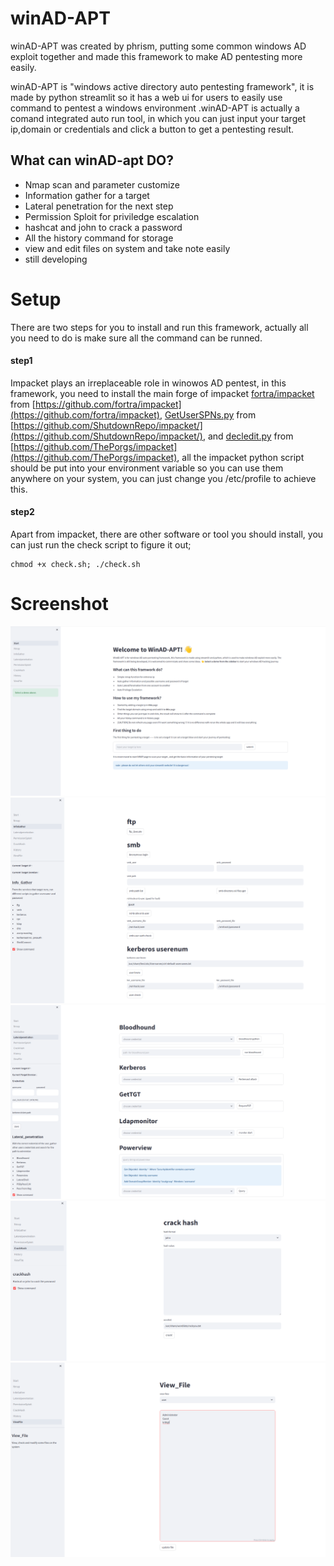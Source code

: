 winAD-APT
========



winAD-APT was created  by phrism, putting some common windows AD exploit together and made this framework to make AD pentesting more easily.

winAD-APT is "windows active directory auto pentesting framework", it is made by python streamlit so it has a web ui for users to easily use command to pentest a windows environment .winAD-APT is actually a comand integrated auto run tool, in which you can just input your target ip,domain or credentials and click a button to get a pentesting result.

What can winAD-apt DO?
----------------------------

 * Nmap scan and parameter customize
 * Information gather for a target
 * Lateral penetration for the next step
 * Permission Sploit for priviledge escalation
 * hashcat and john to crack a password
 * All the history command for storage 
 * view and edit files on system and take note easily
 * still developing





Setup
=====

There are two steps for you to install and run this framework, actually all you need to do is make sure all the command can be runned.
#### step1

Impacket plays an irreplaceable role in winowos AD pentest, in this framework, you need to install the main forge of impacket [fortra/impacket](https://github.com/fortra/impacket) from [https://github.com/fortra/impacket](https://github.com/fortra/impacket),   [GetUserSPNs.py](https://github.com/ShutdownRepo/impacket/blob/master/examples/GetUserSPNs.py) from [https://github.com/ShutdownRepo/impacket/](https://github.com/ShutdownRepo/impacket/), and [decledit.py](https://github.com/ThePorgs/impacket/blob/master/examples/dacledit.py) from [https://github.com/ThePorgs/impacket](https://github.com/ThePorgs/impacket), all the impacket python script should be put into your environment variable so you can use them anywhere on your system, you can just change you /etc/profile to achieve this.

#### step2

Apart from impacket, there are other software or tool you should install, you can just run the check script to figure it out;

    chmod +x check.sh; ./check.sh


Screenshot
==========
![image](./screenshot/1.png)
![image](./screenshot/2.png)
![image](./screenshot/3.png)
![image](./screenshot/4.png)
![image](./screenshot/5.png)



